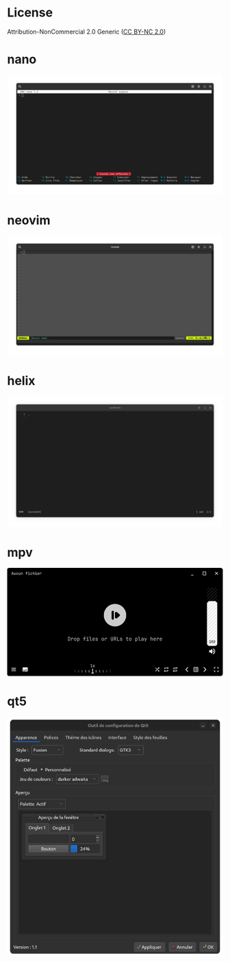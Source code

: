 # License

Attribution-NonCommercial 2.0 Generic ([CC BY-NC 2.0](https://creativecommons.org/licenses/by-nc/2.0/)) 


# nano

![](Screenshot.png)


# neovim

![](/nvim/Screenshot.png)


# helix

![](/.config/helix/Screenshot.png)


# mpv

![](/mpv/Screenshot.png)

# qt5

![](/qt5ct/Screenshot_gnome_style.png)



